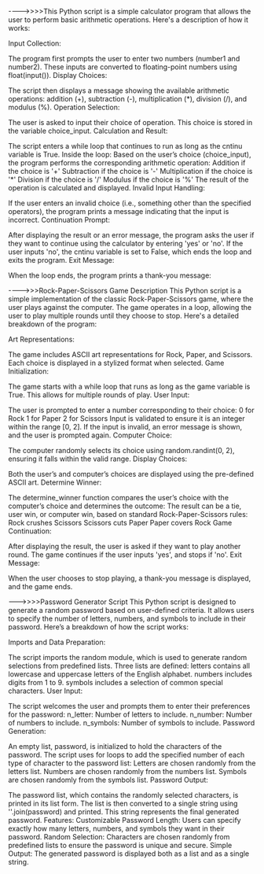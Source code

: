 ---->>>>This Python script is a simple calculator program that allows the user to perform basic arithmetic operations. Here's a description of how it works:

Input Collection:

The program first prompts the user to enter two numbers (number1 and number2). These inputs are converted to floating-point numbers using float(input()).
Display Choices:

The script then displays a message showing the available arithmetic operations: addition (+), subtraction (-), multiplication (*), division (/), and modulus (%).
Operation Selection:

The user is asked to input their choice of operation. This choice is stored in the variable choice_input.
Calculation and Result:

The script enters a while loop that continues to run as long as the cntinu variable is True. Inside the loop:
Based on the user’s choice (choice_input), the program performs the corresponding arithmetic operation:
Addition if the choice is '+'
Subtraction if the choice is '-'
Multiplication if the choice is '*'
Division if the choice is '/'
Modulus if the choice is '%'
The result of the operation is calculated and displayed.
Invalid Input Handling:

If the user enters an invalid choice (i.e., something other than the specified operators), the program prints a message indicating that the input is incorrect.
Continuation Prompt:

After displaying the result or an error message, the program asks the user if they want to continue using the calculator by entering 'yes' or 'no'.
If the user inputs 'no', the cntinu variable is set to False, which ends the loop and exits the program.
Exit Message:

When the loop ends, the program prints a thank-you message:


---->>>Rock-Paper-Scissors Game Description
This Python script is a simple implementation of the classic Rock-Paper-Scissors game, where the user plays against the computer. The game operates in a loop, allowing the user to play multiple rounds until they choose to stop. Here's a detailed breakdown of the program:

Art Representations:

The game includes ASCII art representations for Rock, Paper, and Scissors. Each choice is displayed in a stylized format when selected.
Game Initialization:

The game starts with a while loop that runs as long as the game variable is True. This allows for multiple rounds of play.
User Input:

The user is prompted to enter a number corresponding to their choice:
0 for Rock
1 for Paper
2 for Scissors
Input is validated to ensure it is an integer within the range [0, 2]. If the input is invalid, an error message is shown, and the user is prompted again.
Computer Choice:

The computer randomly selects its choice using random.randint(0, 2), ensuring it falls within the valid range.
Display Choices:

Both the user’s and computer’s choices are displayed using the pre-defined ASCII art.
Determine Winner:

The determine_winner function compares the user’s choice with the computer’s choice and determines the outcome:
The result can be a tie, user win, or computer win, based on standard Rock-Paper-Scissors rules:
Rock crushes Scissors
Scissors cuts Paper
Paper covers Rock
Game Continuation:

After displaying the result, the user is asked if they want to play another round. The game continues if the user inputs 'yes', and stops if 'no'.
Exit Message:

When the user chooses to stop playing, a thank-you message is displayed, and the game ends.


--->>>>Password Generator Script
This Python script is designed to generate a random password based on user-defined criteria. It allows users to specify the number of letters, numbers, and symbols to include in their password. Here’s a breakdown of how the script works:

Imports and Data Preparation:

The script imports the random module, which is used to generate random selections from predefined lists.
Three lists are defined:
letters contains all lowercase and uppercase letters of the English alphabet.
numbers includes digits from 1 to 9.
symbols includes a selection of common special characters.
User Input:

The script welcomes the user and prompts them to enter their preferences for the password:
n_letter: Number of letters to include.
n_number: Number of numbers to include.
n_symbols: Number of symbols to include.
Password Generation:

An empty list, password, is initialized to hold the characters of the password.
The script uses for loops to add the specified number of each type of character to the password list:
Letters are chosen randomly from the letters list.
Numbers are chosen randomly from the numbers list.
Symbols are chosen randomly from the symbols list.
Password Output:

The password list, which contains the randomly selected characters, is printed in its list form.
The list is then converted to a single string using ''.join(password) and printed. This string represents the final generated password.
Features:
Customizable Password Length: Users can specify exactly how many letters, numbers, and symbols they want in their password.
Random Selection: Characters are chosen randomly from predefined lists to ensure the password is unique and secure.
Simple Output: The generated password is displayed both as a list and as a single string.
